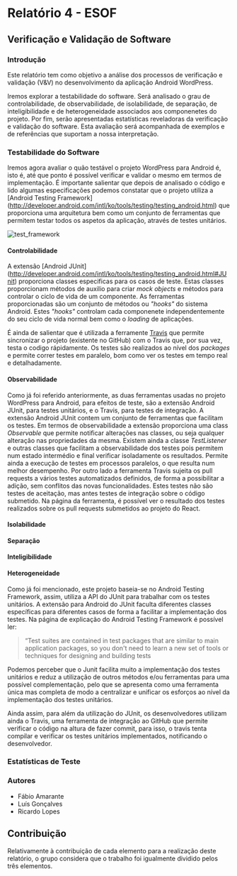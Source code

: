 # Relatório 4 - ESOF #
## Verificação e Validação de Software ##
### Introdução

Este relatório tem como objetivo a análise dos processos de verificação e validação (V&V) no desenvolvimento da aplicação Android WordPress. 

Iremos explorar a testabilidade do software. Será analisado o grau de controlabilidade, de observabilidade,  de isolabilidade, de separação, de inteligibilidade e de heterogeneidade associados aos componenetes do projeto. Por fim, serão apresentadas estatísticas reveladoras da verificação e validação do software.
Esta avaliação será acompanhada de exemplos e de referências que suportam a nossa interpretação.

### Testabilidade do Software

Iremos agora avaliar o quão testável o projeto WordPress para Android é, isto é, até que ponto é possível verificar e validar o mesmo em termos de implementação. É importante salientar que depois de analisado o código e lido algumas especificações podemos constatar que o projeto utiliza a [Android Testing Framework] (http://developer.android.com/intl/ko/tools/testing/testing_android.html) que proporciona uma arquitetura bem como um conjunto de ferramentas que permitem testar todos os aspetos da aplicação, através de testes unitários.

![test_framework](http://developer.android.com/images/testing/test_framework.png)


#### Controlabilidade

A extensão [Android JUnit] (http://developer.android.com/intl/ko/tools/testing/testing_android.html#JUnit) proporciona  classes especificas para os casos de teste. Estas classes proporcionam métodos de auxilio para criar *mock objects* e métodos para controlar o ciclo de vida de um componente.
As ferramentas proporcionadas são um conjunto de métodos ou *"hooks"* do sistema Android. Estes *"hooks"* controlam cada componenete independentemente do seu ciclo de vida normal bem como o *loading* de aplicações.

É ainda de salientar que é utilizada a ferramente [Travis](https://travis-ci.org/) que permite sincronizar o projeto (existente no GitHub) com o Travis que, por sua vez, testa o codigo rápidamente. Os testes são realizados ao nível dos *packages* e permite correr testes em paralelo, bom como ver os testes em tempo real e detalhadamente.


#### Observabilidade
Como já foi referido anteriormente, as duas ferramentas usadas no projeto WordPress para Android, para efeitos de teste, são a extensão Android JUnit, para testes unitários, e o Travis, para testes de integração.
A extensão Android JUnit contem um conjunto de ferramentas que facilitam os testes. Em termos de observabilidade a extensão proporciona uma class *Observable* que permite notificar alterações nas classes, ou seja qualquer alteração nas propriedades da mesma. Existem ainda a classe *TestListener* e outras classes que facilitam a observabilidade dos testes pois permitem num estado intermédio e final verificar isoladamente os resultados. Permite ainda a execução de testes em processos paralelos, o que resulta num melhor desempenho.
Por outro lado a ferramenta Travis sujeita os pull requests a vários testes automatizados definidos, de forma a possibilitar a adição, sem conflitos das novas funcionalidades. Estes testes não são testes de aceitação, mas antes testes de integração sobre o código submetido. Na página da ferramenta, é possível ver o resultado dos testes realizados sobre os pull requests submetidos ao projeto do React.


#### Isolabilidade



#### Separação



#### Inteligibilidade



#### Heterogeneidade

Como já foi mencionado, este projeto baseia-se no Android Testing Framework, assim, utiliza a API do JUnit para trabalhar com os testes unitários. A extensão para Android do JUnit faculta diferentes classes específicas para diferentes casos de forma a facilitar a implementação dos testes.
Na página de explicação do Android Testing Framework é possível ler:

>“Test suites are contained in test packages that are similar to main application packages, so you don't need to learn a new   set of tools or techniques for designing and building tests

Podemos perceber que o Junit facilita muito a implementação dos testes unitários e reduz a utilização de outros métodos e/ou ferramentas para uma possível complementação, pelo que se apresenta como uma ferramenta única mas completa de modo a centralizar e unificar os esforços ao nível da implementação dos testes unitários.

Ainda assim, para além da utilização do JUnit, os desenvolvedores utilizam ainda o Travis, uma ferramenta de integração ao GitHub que permite verificar o código na altura de fazer commit, para isso, o travis tenta compilar e verificar os testes unitários implementados, notificando o desenvolvedor.



### Estatísticas de Teste



### Autores



* Fábio Amarante
* Luís Gonçalves
* Ricardo Lopes


## Contribuição

Relativamente à contribuição de cada elemento para a realização deste relatório, o grupo considera que o trabalho foi igualmente dividido pelos três elementos.
